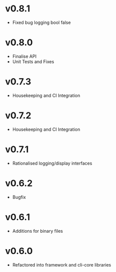 # v0.8.1
* Fixed bug logging bool false

# v0.8.0
* Finalise API
* Unit Tests and Fixes

# v0.7.3
* Housekeeping and CI Integration

# v0.7.2
* Housekeeping and CI Integration

# v0.7.1
* Rationalised logging/display interfaces

# v0.6.2
* Bugfix

# v0.6.1
* Additions for binary files

# v0.6.0
* Refactored into framework and cli-core libraries
